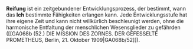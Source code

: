 
**Reifung** ist ein zeitgebundener Entwicklungsprozess, der bestimmt, wann das **Ich** bestimmte Fähigkeiten erlangen kann. Jede Entwicklungsstufe hat ihre eigene Zeit und kann nicht willkürlich beschleunigt werden, ohne die harmonische Entfaltung der menschlichen Wesensglieder zu gefährden ([[GA068b (52.) DIE MISSION DES ZORNES. DER GEFESSELTE PROMETHEUS, Berlin, 21. Oktober 1909|GA068b/52]]).
